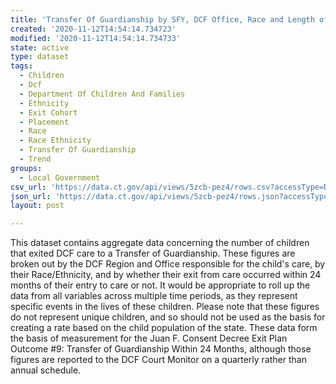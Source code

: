 ```yaml
---
title: 'Transfer Of Guardianship by SFY, DCF Office, Race and Length of Stay'
created: '2020-11-12T14:54:14.734723'
modified: '2020-11-12T14:54:14.734733'
state: active
type: dataset
tags:
  - Children
  - Dcf
  - Department Of Children And Families
  - Ethnicity
  - Exit Cohort
  - Placement
  - Race
  - Race Ethnicity
  - Transfer Of Guardianship
  - Trend
groups:
  - Local Government
csv_url: 'https://data.ct.gov/api/views/5zcb-pez4/rows.csv?accessType=DOWNLOAD'
json_url: 'https://data.ct.gov/api/views/5zcb-pez4/rows.json?accessType=DOWNLOAD'
layout: post

---
```

This dataset contains aggregate data concerning the number of children that exited DCF care to a Transfer of Guardianship.  These figures are broken out by the DCF Region and Office responsible for the child's care, by their Race/Ethnicity, and by whether their exit from care occurred within 24 months of their entry to care or not.  It would be appropriate to roll up the data from all variables across multiple time periods, as they represent specific events in the lives of these children.  Please note that these figures do not represent unique children, and so should not be used as the basis for creating a rate based on the child population of the state.  These data form the basis of measurement for the Juan F. Consent Decree Exit Plan Outcome #9: Transfer of Guardianship Within 24 Months, although those figures are reported to the DCF Court Monitor on a quarterly rather than annual schedule.
